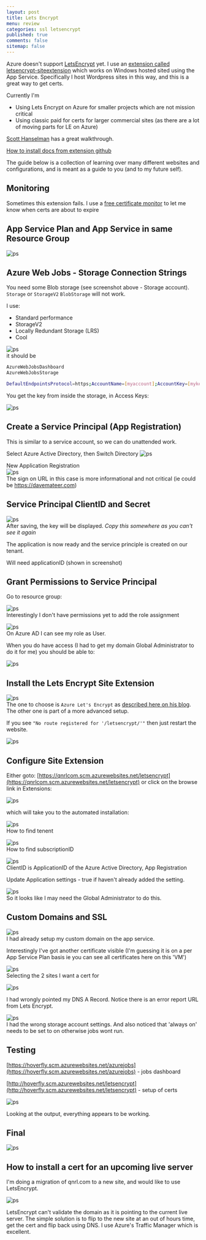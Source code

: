 ```yaml
---
layout: post
title: Lets Encrypt 
menu: review
categories: ssl letsencrypt 
published: true 
comments: false
sitemap: false
---
```

Azure doesn't support [LetsEncrypt](https://letsencrypt.org/) yet. I use an [extension called letsencrypt-siteextension](https://github.com/sjkp/letsencrypt-siteextension) which works on Windows hosted sited using the App Service. Specifically I host Wordpress sites in this way, and this is a great way to get certs.  

Currently I'm
- Using Lets Encrypt on Azure for smaller projects which are not mission critical
- Using classic paid for certs for larger commercial sites (as there are a lot of moving parts for LE on Azure) 

[Scott Hanselman](https://www.hanselman.com/blog/SecuringAnAzureAppServiceWebsiteUnderSSLInMinutesWithLetsEncrypt.aspx) has a great walkthrough.  

[How to install docs from extension github](https://github.com/sjkp/letsencrypt-siteextension/wiki/How-to-install)    

The guide below is a collection of learning over many different websites and configurations, and is meant as a guide to you (and to my future self). 

## Monitoring
Sometimes this extension fails. I use a [free certificate monitor](https://certificate.tools/expiry-notification) to let me know when certs are about to expire

## App Service Plan and App Service in same Resource Group 
![ps](/assets/2019-03-01/1.png)  

## Azure Web Jobs - Storage Connection Strings
You need some Blob storage (see screenshot above - Storage account). `Storage` or `StorageV2` `BlobStorage` will not work.  

I use:
- Standard performance
- StorageV2
- Locally Redundant Storage (LRS)
- Cool

![ps](/assets/2019-03-01/2.png)  
it should be

```bash
AzureWebJobsDashboard
AzureWebJobsStorage

DefaultEndpointsProtocol=https;AccountName=[myaccount];AccountKey=[mykey];
```
You get the key from inside the storage, in Access Keys:

![ps](/assets/2019-03-01/3.png)  

## Create a Service Principal (App Registration)
This is similar to a service account, so we can do unattended work.

Select Azure Active Directory, then Switch Directory
![ps](/assets/2019-03-01/4.png)  


New Application Registration  
![ps](/assets/2019-03-01/5.png)  
The sign on URL in this case is more informational and not critical (ie could be https://davemateer.com)

## Service Principal ClientID and Secret

![ps](/assets/2019-03-01/6.png)  
After saving, the key will be displayed. *Copy this somewhere as you can't see it again*  

The application is now ready and the service principle is created on our tenant.

Will need applicationID (shown in screenshot)


## Grant Permissions to Service Principal
Go to resource group:  

![ps](/assets/2019-03-01/7.png)  
Interestingly I don't have permissions yet to add the role assignment


![ps](/assets/2019-03-01/8.png)  
On Azure AD I can see my role as User.

When you do have access (I had to get my domain Global Administrator to do it for me) you should be able to:  

![ps](/assets/2019-03-01/10.png)  


## Install the Lets Encrypt Site Extension  

![ps](/assets/2019-03-01/11.png)  
The one to choose is `Azure Let's Encrypt` as [described here on his blog](https://wp.sjkp.dk/lets-encrypt-on-azure-web-apps-using-a-function-app-for-automated-renewal/). The other one is part of a more advanced setup.  

If you see `"No route registered for '/letsencrypt/'"` then just restart the website.  


![ps](/assets/2019-03-01/12.png)  
## Configure Site Extension

Either goto: [https://qnrlcom.scm.azurewebsites.net/letsencrypt](https://qnrlcom.scm.azurewebsites.net/letsencrypt) or click on the browse link in Extensions:

![ps](/assets/2019-03-01/13.png)  
 
 which will take you to the automated installation:  



![ps](/assets/2019-03-01/14.png)  
How to find tenent  

![ps](/assets/2019-03-01/15.png)  
How to find subscriptionID

![ps](/assets/2019-03-01/16.png)  
ClientID is ApplicationID of the Azure Active Directory, App Registration


Update Application settings - true if haven't already added the setting.

![ps](/assets/2019-03-01/18.png)  
So it looks like I may need the Global Administrator to do this.

## Custom Domains and SSL
![ps](/assets/2019-03-01/19.png)  
I had already setup my custom domain on the app service.  


Interestingly I've got another certificate visible (I'm guessing it is on a per App Service Plan basis ie you can see all certificates here on this 'VM') 

![ps](/assets/2019-03-01/20.png)  
Selecting the 2 sites I want a cert for

![ps](/assets/2019-03-01/21.png)  

I had wrongly pointed my DNS A Record. Notice there is an error report URL from Lets Encrypt.

![ps](/assets/2019-03-01/23.png)  
I had the wrong storage account settings. And also noticed that 'always on' needs to be set to on otherwise jobs wont run.

## Testing
[https://hoverfly.scm.azurewebsites.net/azurejobs](https://hoverfly.scm.azurewebsites.net/azurejobs)  - jobs dashboard

[http://hoverfly.scm.azurewebsites.net/letsencrypt](http://hoverfly.scm.azurewebsites.net/letsencrypt)  - setup of certs

![ps](/assets/2019-03-01/9.png)  

Looking at the output, everything appears to be working.

## Final
![ps](/assets/2019-03-01/24.png)  

## How to install a cert for an upcoming live server
I'm doing a migration of qnrl.com to a new site, and would like to use LetsEncrypt. 

![ps](/assets/2019-03-01/25.png)  

LetsEncrypt can't validate the domain as it is pointing to the current live server. The simple solution is to flip to the new site at an out of hours time, get the cert and flip back using DNS. I use Azure's Traffic Manager which is excellent.

